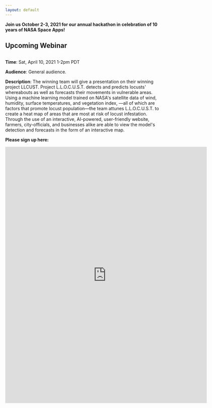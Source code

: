 ```yaml
---
layout: default
---
```


<p><strong>Join us October 2-3, 2021 for our annual hackathon in celebration of 10 years of NASA Space Apps!</strong></p>

<h2>Upcoming Webinar</h2>
<img class="alignnone size-full wp-image-4113" src="https://www.nova77.org/wp-content/uploads/2021/03/kevin_yang.png" alt=""  />

<p><strong>Time</strong>: Sat, April 10, 2021 1-2pm PDT</p>
<p><strong>Audience</strong>: General audience.</p>
<p><strong>Description</strong>: The winning team will give a presentation on their winning project LLCUST. Project L.L.O.C.U.S.T. detects and predicts locusts' whereabouts as well as forecasts their movements in vulnerable areas. Using a machine learning model trained on NASA's satellite data of wind, humidity, surface temperatures, and vegetation index, —all of which are factors that promote locust population—the team attunes L.L.O.C.U.S.T. to create a heat map of areas that are most at risk of locust infestation. Through the use of an interactive, AI-powered, user-friendly website, farmers, city-officials, and businesses alike are able to view the model's detection and forecasts in the form of an interactive map.</p>

<p><strong>Please sign up here:</strong></p>
<iframe src="https://docs.google.com/forms/d/e/1FAIpQLSenKWAQu0mgPfiCdKKvRVgUZxrU934XHfNk4YfFrwDfk0PToQ/viewform?embedded=true" width="640" height="811" frameborder="0" marginwidth="0" marginheight="0">Loading…</iframe>
